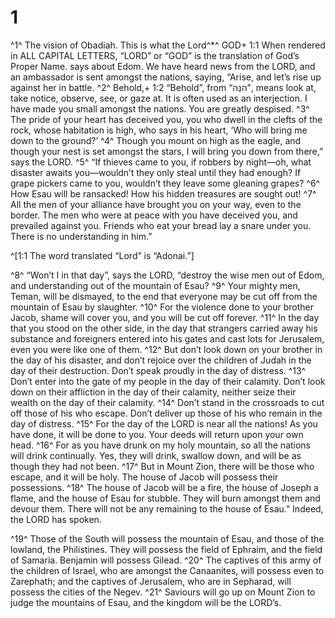 # 1 
^1^ The vision of Obadiah. This is what the Lord^*^ GOD+ 1:1 When rendered in ALL CAPITAL LETTERS, “LORD” or “GOD” is the translation of God’s Proper Name. says about Edom. We have heard news from the LORD, and an ambassador is sent amongst the nations, saying, “Arise, and let’s rise up against her in battle. ^2^ Behold,+ 1:2 “Behold”, from “הִנֵּה”, means look at, take notice, observe, see, or gaze at. It is often used as an interjection. I have made you small amongst the nations. You are greatly despised. ^3^ The pride of your heart has deceived you, you who dwell in the clefts of the rock, whose habitation is high, who says in his heart, ‘Who will bring me down to the ground?’ ^4^ Though you mount on high as the eagle, and though your nest is set amongst the stars, I will bring you down from there,” says the LORD. ^5^ “If thieves came to you, if robbers by night—oh, what disaster awaits you—wouldn’t they only steal until they had enough? If grape pickers came to you, wouldn’t they leave some gleaning grapes? ^6^ How Esau will be ransacked! How his hidden treasures are sought out! ^7^ All the men of your alliance have brought you on your way, even to the border. The men who were at peace with you have deceived you, and prevailed against you. Friends who eat your bread lay a snare under you. There is no understanding in him.” 

^[1:1 The word translated “Lord” is “Adonai.”]

^8^ “Won’t I in that day”, says the LORD, “destroy the wise men out of Edom, and understanding out of the mountain of Esau? ^9^ Your mighty men, Teman, will be dismayed, to the end that everyone may be cut off from the mountain of Esau by slaughter. ^10^ For the violence done to your brother Jacob, shame will cover you, and you will be cut off forever. ^11^ In the day that you stood on the other side, in the day that strangers carried away his substance and foreigners entered into his gates and cast lots for Jerusalem, even you were like one of them. ^12^ But don’t look down on your brother in the day of his disaster, and don’t rejoice over the children of Judah in the day of their destruction. Don’t speak proudly in the day of distress. ^13^ Don’t enter into the gate of my people in the day of their calamity. Don’t look down on their affliction in the day of their calamity, neither seize their wealth on the day of their calamity. ^14^ Don’t stand in the crossroads to cut off those of his who escape. Don’t deliver up those of his who remain in the day of distress. ^15^ For the day of the LORD is near all the nations! As you have done, it will be done to you. Your deeds will return upon your own head. ^16^ For as you have drunk on my holy mountain, so all the nations will drink continually. Yes, they will drink, swallow down, and will be as though they had not been. ^17^ But in Mount Zion, there will be those who escape, and it will be holy. The house of Jacob will possess their possessions. ^18^ The house of Jacob will be a fire, the house of Joseph a flame, and the house of Esau for stubble. They will burn amongst them and devour them. There will not be any remaining to the house of Esau.” Indeed, the LORD has spoken. 

^19^ Those of the South will possess the mountain of Esau, and those of the lowland, the Philistines. They will possess the field of Ephraim, and the field of Samaria. Benjamin will possess Gilead. ^20^ The captives of this army of the children of Israel, who are amongst the Canaanites, will possess even to Zarephath; and the captives of Jerusalem, who are in Sepharad, will possess the cities of the Negev. ^21^ Saviours will go up on Mount Zion to judge the mountains of Esau, and the kingdom will be the LORD’s. 